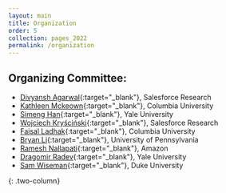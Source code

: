 ```yaml
---
layout: main
title: Organization
order: 5
collection: pages_2022
permalink: /organization
---
```

<!-- ## Steering Committee:-->

## Organizing Committee:

- [Divyansh Agarwal](https://www.linkedin.com/in/agarwal-divyansh/){:target="_blank"}, Salesforce Research
- [Kathleen Mckeown](http://www.cs.columbia.edu/~kathy/){:target="_blank"}, Columbia University 
- [Simeng Han](https://shirleyhan6.github.io/){:target="_blank"}, Yale University
- [Wojciech Kryściński](https://twitter.com/iam_wkr){:target="_blank"}, Salesforce Research
- [Faisal Ladhak](https://www.cs.columbia.edu/~faisal/){:target="_blank"}, Columbia University
- [Bryan Li](https://manestay.github.io/){:target="_blank"}, University of Pennsylvania
- [Ramesh Nallapati](https://www.amazon.science/author/ramesh-nallapati){:target="_blank"}, Amazon
- [Dragomir Radev](http://www.cs.yale.edu/homes/radev/){:target="_blank"}, Yale University
- [Sam Wiseman](https://swiseman.github.io/){:target="_blank"}, Duke University

<!-- 

## Program Committee:
- 

-->


{: .two-column}
